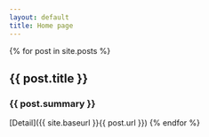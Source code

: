 ```yaml
---
layout: default
title: Home page
---
```

{% for post in site.posts %}
  ## {{ post.title }}
  ### {{ post.summary }}
  [Detail]({{ site.baseurl }}{{ post.url }})
{% endfor %}

